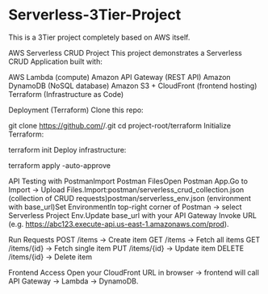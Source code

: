 # Serverless-3Tier-Project
This is a 3Tier project completely based on AWS itself.

AWS Serverless CRUD Project
This project demonstrates a Serverless CRUD Application built with:

AWS Lambda (compute)
Amazon API Gateway (REST API)
Amazon DynamoDB (NoSQL database)
Amazon S3 + CloudFront (frontend hosting)
Terraform (Infrastructure as Code)

 Deployment (Terraform)
Clone this repo:

git clone https://github.com/<your-username>/<your-repo>.git
cd project-root/terraform
Initialize Terraform:

terraform init
Deploy infrastructure:

terraform apply -auto-approve


API Testing with PostmanImport Postman FilesOpen Postman App.Go to Import → Upload Files.Import:postman/serverless_crud_collection.json (collection of CRUD requests)postman/serverless_env.json (environment with base_url)Set EnvironmentIn top-right corner of Postman → select Serverless Project Env.Update base_url with your API Gateway Invoke URL (e.g. https://abc123.execute-api.us-east-1.amazonaws.com/prod).


Run Requests
POST /items → Create item
GET /items → Fetch all items
GET /items/{id} → Fetch single item
PUT /items/{id} → Update item
DELETE /items/{id} → Delete item

 Frontend Access
Open your CloudFront URL in browser → frontend will call API Gateway → Lambda → DynamoDB.
